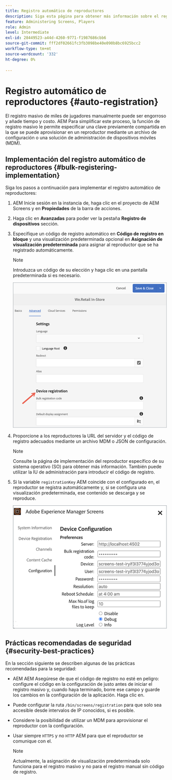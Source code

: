 ```yaml
---
title: Registro automático de reproductores
description: Siga esta página para obtener más información sobre el registro automático de reproductores con pantallas AMS/On-Prem.
feature: Administering Screens, Players
role: Admin
level: Intermediate
exl-id: 28449523-a44d-4260-9771-f1987686cbb6
source-git-commit: fff2df02661fc3fb3098be40e090b8bc6925bcc2
workflow-type: tm+mt
source-wordcount: '332'
ht-degree: 0%

---
```


# Registro automático de reproductores {#auto-registration}

El registro masivo de miles de jugadores manualmente puede ser engorroso y añade tiempo y costo. AEM Para simplificar este proceso, la función de registro masivo le permite especificar una clave previamente compartida en la que se puede aprovisionar en un reproductor mediante un archivo de configuración o una solución de administración de dispositivos móviles (MDM).

## Implementación del registro automático de reproductores {#bulk-registering-implementation}

Siga los pasos a continuación para implementar el registro automático de reproductores:

1. AEM Inicie sesión en la instancia de, haga clic en el proyecto de AEM Screens y en **Propiedades** de la barra de acciones.
1. Haga clic en **Avanzadas** para poder ver la pestaña **Registro de dispositivos** sección.

1. Especifique un código de registro automático en **Código de registro en bloque** y una visualización predeterminada opcional en **Asignación de visualización predeterminada** para asignar al reproductor que se ha registrado automáticamente.

   >[!NOTE]
   >Introduzca un código de su elección y haga clic en una pantalla predeterminada si es necesario.

   ![imagen](/help/user-guide/assets/auto-registration/auto-register1.png)
1. Proporcione a los reproductores la URL del servidor y el código de registro adecuados mediante un archivo MDM o JSON de configuración.

   >[!NOTE]
   >Consulte la página de implementación del reproductor específico de su sistema operativo (SO) para obtener más información. También puede utilizar la IU de administración para introducir el código de registro.

1. Si la variable `registrationKey` AEM coincide con el configurado en, el reproductor se registra automáticamente y, si se configura una visualización predeterminada, ese contenido se descarga y se reproduce.

   ![imagen](/help/user-guide/assets/auto-registration/auto-register2.png)

## Prácticas recomendadas de seguridad {#security-best-practices}

En la sección siguiente se describen algunas de las prácticas recomendadas para la seguridad:

* AEM AEM Asegúrese de que el código de registro no esté en peligro: configure el código en la configuración de justo antes de iniciar el registro masivo y, cuando haya terminado, borre ese campo y guarde los cambios en la configuración de la aplicación. Haga clic en.

* Puede configurar la ruta `/bin/screens/registration` para que solo sea accesible desde intervalos de IP conocidos, si es posible.

* Considere la posibilidad de utilizar un MDM para aprovisionar el reproductor con la configuración.

* Usar siempre `HTTPS` y no `HTTP` AEM para que el reproductor se comunique con el.

  >[!NOTE]
  >Actualmente, la asignación de visualización predeterminada solo funciona para el registro masivo y no para el registro manual sin código de registro.
